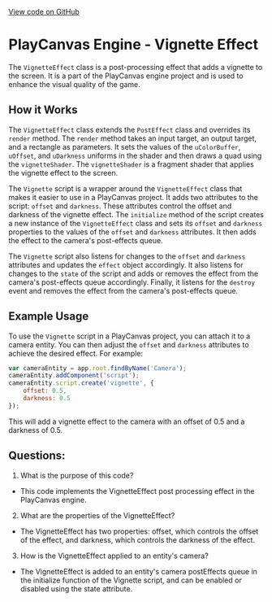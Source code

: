 [View code on GitHub](https://github.com/playcanvas/engine/scripts/posteffects/posteffect-vignette.js)

# PlayCanvas Engine - Vignette Effect

The `VignetteEffect` class is a post-processing effect that adds a vignette to the screen. It is a part of the PlayCanvas engine project and is used to enhance the visual quality of the game. 

## How it Works

The `VignetteEffect` class extends the `PostEffect` class and overrides its `render` method. The `render` method takes an input target, an output target, and a rectangle as parameters. It sets the values of the `uColorBuffer`, `uOffset`, and `uDarkness` uniforms in the shader and then draws a quad using the `vignetteShader`. The `vignetteShader` is a fragment shader that applies the vignette effect to the screen.

The `Vignette` script is a wrapper around the `VignetteEffect` class that makes it easier to use in a PlayCanvas project. It adds two attributes to the script: `offset` and `darkness`. These attributes control the offset and darkness of the vignette effect. The `initialize` method of the script creates a new instance of the `VignetteEffect` class and sets its `offset` and `darkness` properties to the values of the `offset` and `darkness` attributes. It then adds the effect to the camera's post-effects queue. 

The `Vignette` script also listens for changes to the `offset` and `darkness` attributes and updates the `effect` object accordingly. It also listens for changes to the `state` of the script and adds or removes the effect from the camera's post-effects queue accordingly. Finally, it listens for the `destroy` event and removes the effect from the camera's post-effects queue.

## Example Usage

To use the `Vignette` script in a PlayCanvas project, you can attach it to a camera entity. You can then adjust the `offset` and `darkness` attributes to achieve the desired effect. For example:

```javascript
var cameraEntity = app.root.findByName('Camera');
cameraEntity.addComponent('script');
cameraEntity.script.create('vignette', {
    offset: 0.5,
    darkness: 0.5
});
```

This will add a vignette effect to the camera with an offset of 0.5 and a darkness of 0.5.
## Questions: 
 1. What is the purpose of this code?
- This code implements the VignetteEffect post processing effect in the PlayCanvas engine.

2. What are the properties of the VignetteEffect?
- The VignetteEffect has two properties: offset, which controls the offset of the effect, and darkness, which controls the darkness of the effect.

3. How is the VignetteEffect applied to an entity's camera?
- The VignetteEffect is added to an entity's camera postEffects queue in the initialize function of the Vignette script, and can be enabled or disabled using the state attribute.